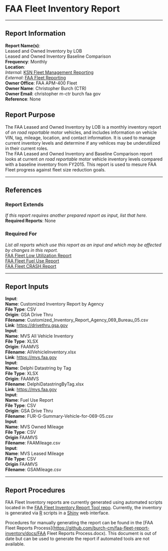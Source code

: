 # FAA Fleet Inventory Report  

***
## Report Information

**Report Name(s)**:  
	Leased and Owned Inventory by LOB  
	Leased and Owned Inventory Baseline Comparison  
**Frequency**: Monthly  
**Location**:  
	*Internal*: [KSN Fleet Management Reporting](https://ksn2.faa.gov/arc/arc/Logistics/alo400/FleetMgmt/SitePages/Reporting.aspx)  
	*External*: [FAA Fleet Reporting](https://ksn2.faa.gov/arc/arc/Logistics/alo400/FleetMgmt/FleetReporting/SitePages/Documents.aspx)  
**Owner Office**: FAA APM-400 Fleet  
**Owner Name**: Christopher Burch (CTR)  
**Owner Email**: christopher <dot> m-ctr <dot> burch <at> faa <dot> gov  
**Reference**: None  

## Report Purpose
The FAA Leased and Owned Inventory by LOB is a monthly inventory report of *on road reportable* motor vehicles, and includes information on vehicle VIN, tag, mileage, location, and contact information. It is used to manage current inventory levels and determine if any vehilces may be underutilized in their current roles.  
The FAA Leased and Owned Inventory and Baseline Comparison report looks at current *on road reportable* motor vehicle inventory levels compared with a baseline inventory from FY2015. This report is used to mesure FAA Fleet progress against fleet size reduction goals.

***

## References
### Report Extends
*If this report requires another prepared report as input, list that here.*    
**Required Reports**: None

### Required For
*List all reports which use this report as an input and which may be affected by changes in this report.*    
[FAA Fleet Low Utilization Report](https://github.com/burch-cm/faa-fleet-report-low-utilization)  
[FAA Fleet Fuel Use Report](https://github.com/burch-cm/faa-fleet-report-fuel-use)  
[FAA Fleet CRASH Report](https://github.com/burch-cm/faa-fleet-report-crash)

***

## Report Inputs
**Input**:  
	**Name**: Customized Inventory Report by Agency  
	**File Type**: CSV  
	**Origin**: GSA Drive Thru  
	**Filename**: Customized_Inventory_Report_Agency_069_Bureau_05.csv  
	**Link**: https://drivethru.gsa.gov  
**Input**:  
    **Name**: MVS All Vehicle Inventory  
    **File Type**: XLSX  
    **Origin**: FAAMVS  
    **Filename**: AllVehicleInventory.xlsx  
    **Link**: https://mvs.faa.gov  
**Input**:  
	**Name**: Delphi Datastring by Tag  
	**File Type**: XLSX  
	**Origin**: FAAMVS  
	**Filename**: DelphiDatastringByTag.xlsx  
	**Link**: https://mvs.faa.gov  
**Input**:  
	**Name**: Fuel Use Report  
	**File Type**: CSV  
	**Origin**: GSA Drive Thru  
	**Filename**: FUR-G-Summary-Vehicle-for-069-05.csv  
**Input**:  
	**Name**: MVS Owned Mileage  
	**File Type**: CSV  
	**Origin** FAAMVS  
	**Filename**: <Month><Year>FAAMileage.csv  
**Input**:  
	**Name**: MVS Leased Mileage  
	**File Type**: CSV  
	**Origin** FAAMVS  
	**Filename**: <Month><Year>GSAMileage.csv  

***

## Report Procedures
FAA Fleet Inventory reports are currently generated using automated scripts located in the [FAA Fleet Inventory Report Tool repo](https://github.com/burch-cm/faa_fleet_inventory). Currently, the inventory is generated via [R](https://www.r-project.org) scripts in a [Shiny](https://shiny.rstudio.com) web interface.  

Procedures for manually generating the report can be found in the [FAA Fleet Reports Process](https://github.com/burch-cm/faa-fleet-report-inventory/docs/FAA Fleet Reports Process.docx). This document is out of date but can be used to generate the report if automated tools are not available.
